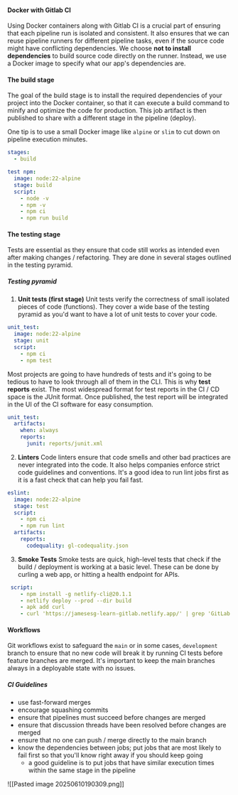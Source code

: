 #### Docker with Gitlab CI
Using Docker containers along with Gitlab CI is a crucial part of ensuring that each pipeline run is isolated and consistent. It also ensures that we can reuse pipeline runners for different pipeline tasks, even if the source code might have conflicting dependencies. We choose **not to install dependencies** to build source code directly on the runner. Instead, we use a Docker image to specify what our app's dependencies are.

#### The build stage
The goal of the build stage is to install the required dependencies of your project into the Docker container, so that it can execute a build command to minify and optimize the code for production. This job artifact is then published to share with a different stage in the pipeline (deploy).

One tip is to use a small Docker image like `alpine` or `slim` to cut down on pipeline execution minutes.

```yaml
stages:
  - build

test npm:
  image: node:22-alpine
  stage: build
  script:
    - node -v
    - npm -v
    - npm ci
    - npm run build
```

#### The testing stage
Tests are essential as they ensure that code still works as intended even after making changes / refactoring. They are done in several stages outlined in the testing pyramid.

##### Testing pyramid

1. **Unit tests (first stage)**
Unit tests verify the correctness of small isolated pieces of code (functions). They cover a wide base of the testing pyramid as you'd want to have a lot of unit tests to cover your code.

```yaml
unit_test:
  image: node:22-alpine
  stage: unit
  script:
    - npm ci
    - npm test
```

Most projects are going to have hundreds of tests and it's going to be tedious to have to look through all of them in the CLI. This is why **test reports** exist. The most widespread format for test reports in the CI / CD space is the JUnit format. Once published, the test report will be integrated in the UI of the CI software for easy consumption.

```yaml
unit_test:
  artifacts:
    when: always
    reports:
      junit: reports/junit.xml
```

2. **Linters**
Code linters ensure that code smells and other bad practices are never integrated into the code. It also helps companies enforce strict code guidelines and conventions. It's a good idea to run lint jobs first as it is a fast check that can help you fail fast.

```yaml
eslint:
  image: node:22-alpine
  stage: test
  script:
    - npm ci
    - npm run lint
  artifacts:
    reports:
      codequality: gl-codequality.json
```

3. **Smoke Tests**
Smoke tests are quick, high-level tests that check if the build / deployment is working at a basic level. These can be done by curling a web app, or hitting a health endpoint for APIs.

```yaml
 script:
    - npm install -g netlify-cli@20.1.1
    - netlify deploy --prod --dir build
    - apk add curl 
    - curl 'https://jamesesg-learn-gitlab.netlify.app/' | grep 'GitLab'
```

#### Workflows
Git workflows exist to safeguard the `main` or in some cases, `development` branch to ensure that no new code will break it by running CI tests before feature branches are merged. It's important to keep the main branches always in a deployable state with no issues.

##### CI Guidelines
- use fast-forward merges
- encourage squashing commits
- ensure that pipelines must succeed before changes are merged
- ensure that discussion threads have been resolved before changes are merged
- ensure that no one can push / merge directly to the main branch
- know the dependencies between jobs; put jobs that are most likely to fail first so that you'll know right away if you should keep going
	- a good guideline is to put jobs that have similar execution times within the same stage in the pipeline

![[Pasted image 20250610190309.png]]